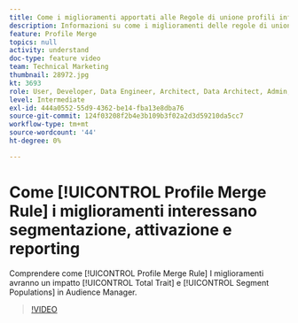 ```yaml
---
title: Come i miglioramenti apportati alle Regole di unione profili influiscono su segmentazione, attivazione e reporting
description: Informazioni su come i miglioramenti delle regole di unione profili influiranno sulle popolazioni di caratteristiche e segmenti totali nell’interfaccia utente di Audience Manager
feature: Profile Merge
topics: null
activity: understand
doc-type: feature video
team: Technical Marketing
thumbnail: 28972.jpg
kt: 3693
role: User, Developer, Data Engineer, Architect, Data Architect, Admin, Leader
level: Intermediate
exl-id: 444a0552-55d9-4362-be14-fba13e8dba76
source-git-commit: 124f03208f2b4e3b109b3f02a2d3d59210da5cc7
workflow-type: tm+mt
source-wordcount: '44'
ht-degree: 0%

---
```


# Come [!UICONTROL Profile Merge Rule] i miglioramenti interessano segmentazione, attivazione e reporting

Comprendere come [!UICONTROL Profile Merge Rule] I miglioramenti avranno un impatto [!UICONTROL Total Trait] e [!UICONTROL Segment Populations] in Audience Manager.

>[!VIDEO](https://video.tv.adobe.com/v/28972/?quality=12)
